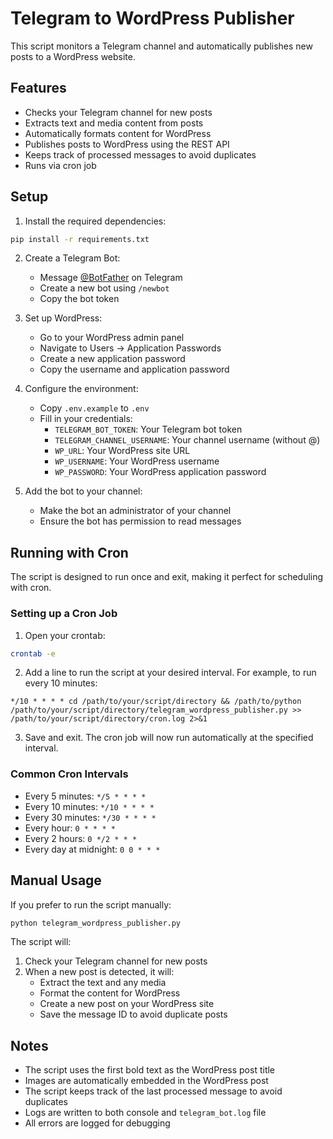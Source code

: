 # Telegram to WordPress Publisher

This script monitors a Telegram channel and automatically publishes new posts to a WordPress website.

## Features

- Checks your Telegram channel for new posts
- Extracts text and media content from posts
- Automatically formats content for WordPress
- Publishes posts to WordPress using the REST API
- Keeps track of processed messages to avoid duplicates
- Runs via cron job

## Setup

1. Install the required dependencies:
```bash
pip install -r requirements.txt
```

2. Create a Telegram Bot:
   - Message [@BotFather](https://t.me/botfather) on Telegram
   - Create a new bot using `/newbot`
   - Copy the bot token

3. Set up WordPress:
   - Go to your WordPress admin panel
   - Navigate to Users → Application Passwords
   - Create a new application password
   - Copy the username and application password

4. Configure the environment:
   - Copy `.env.example` to `.env`
   - Fill in your credentials:
     - `TELEGRAM_BOT_TOKEN`: Your Telegram bot token
     - `TELEGRAM_CHANNEL_USERNAME`: Your channel username (without @)
     - `WP_URL`: Your WordPress site URL
     - `WP_USERNAME`: Your WordPress username
     - `WP_PASSWORD`: Your WordPress application password

5. Add the bot to your channel:
   - Make the bot an administrator of your channel
   - Ensure the bot has permission to read messages

## Running with Cron

The script is designed to run once and exit, making it perfect for scheduling with cron.

### Setting up a Cron Job

1. Open your crontab:
```bash
crontab -e
```

2. Add a line to run the script at your desired interval. For example, to run every 10 minutes:
```
*/10 * * * * cd /path/to/your/script/directory && /path/to/python /path/to/your/script/directory/telegram_wordpress_publisher.py >> /path/to/your/script/directory/cron.log 2>&1
```

3. Save and exit. The cron job will now run automatically at the specified interval.

### Common Cron Intervals

- Every 5 minutes: `*/5 * * * *`
- Every 10 minutes: `*/10 * * * *`
- Every 30 minutes: `*/30 * * * *`
- Every hour: `0 * * * *`
- Every 2 hours: `0 */2 * * *`
- Every day at midnight: `0 0 * * *`

## Manual Usage

If you prefer to run the script manually:
```bash
python telegram_wordpress_publisher.py
```

The script will:
1. Check your Telegram channel for new posts
2. When a new post is detected, it will:
   - Extract the text and any media
   - Format the content for WordPress
   - Create a new post on your WordPress site
   - Save the message ID to avoid duplicate posts

## Notes

- The script uses the first bold text as the WordPress post title
- Images are automatically embedded in the WordPress post
- The script keeps track of the last processed message to avoid duplicates
- Logs are written to both console and `telegram_bot.log` file
- All errors are logged for debugging 